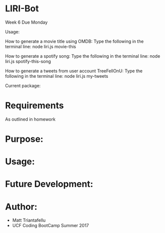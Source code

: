 # LIRI-Bot
Week 6 Due Monday

Usage:

How to generate a movie title using OMDB:
Type the following in the terminal line:  node liri.js movie-this <movie title>

How to generate a spotify song:
Type the following in the terminal line:  node liri.js spotify-this-song <song title>

How to generate a tweets from user account TreeFellOnU:
Type the following in the terminal line:  node liri.js my-tweets

Current package:

# Requirements
As outlined in homework

# Purpose:


# Usage:
            
# Future Development:

# Author:
- Matt Triantafellu
- UCF Coding BootCamp Summer 2017
